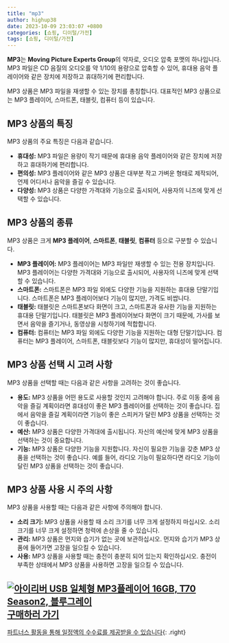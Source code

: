 ```yaml
---
title: "mp3"
author: highup38
date: 2023-10-09 23:03:07 +0800
categories: [쇼핑, 디이털/가전]
tags: [쇼핑, 디이털/가전]
---
```


**MP3**는 **Moving Picture Experts Group**의 약자로, 오디오 압축 포맷의 하나입니다. MP3 파일은 CD 음질의 오디오를 약 1/10의 용량으로 압축할 수 있어, 휴대용 음악 플레이어와 같은 장치에 저장하고 휴대하기에 편리합니다.

MP3 상품은 MP3 파일을 재생할 수 있는 장치를 총칭합니다. 대표적인 MP3 상품으로는 MP3 플레이어, 스마트폰, 태블릿, 컴퓨터 등이 있습니다.

## MP3 상품의 특징

MP3 상품의 주요 특징은 다음과 같습니다.

* **휴대성:** MP3 파일은 용량이 작기 때문에 휴대용 음악 플레이어와 같은 장치에 저장하고 휴대하기에 편리합니다.
* **편의성:** MP3 플레이어와 같은 MP3 상품은 대부분 작고 가벼운 형태로 제작되어, 언제 어디서나 음악을 즐길 수 있습니다.
* **다양성:** MP3 상품은 다양한 가격대와 기능으로 출시되어, 사용자의 니즈에 맞게 선택할 수 있습니다.

## MP3 상품의 종류

MP3 상품은 크게 **MP3 플레이어**, **스마트폰**, **태블릿**, **컴퓨터** 등으로 구분할 수 있습니다.

* **MP3 플레이어:** MP3 플레이어는 MP3 파일만 재생할 수 있는 전용 장치입니다. MP3 플레이어는 다양한 가격대와 기능으로 출시되어, 사용자의 니즈에 맞게 선택할 수 있습니다.
* **스마트폰:** 스마트폰은 MP3 파일 외에도 다양한 기능을 지원하는 휴대용 단말기입니다. 스마트폰은 MP3 플레이어보다 기능이 많지만, 가격도 비쌉니다.
* **태블릿:** 태블릿은 스마트폰보다 화면이 크고, 스마트폰과 유사한 기능을 지원하는 휴대용 단말기입니다. 태블릿은 MP3 플레이어보다 화면이 크기 때문에, 가사를 보면서 음악을 즐기거나, 동영상을 시청하기에 적합합니다.
* **컴퓨터:** 컴퓨터는 MP3 파일 외에도 다양한 기능을 지원하는 대형 단말기입니다. 컴퓨터는 MP3 플레이어, 스마트폰, 태블릿보다 기능이 많지만, 휴대성이 떨어집니다.

## MP3 상품 선택 시 고려 사항

MP3 상품을 선택할 때는 다음과 같은 사항을 고려하는 것이 좋습니다.

* **용도:** MP3 상품을 어떤 용도로 사용할 것인지 고려해야 합니다. 주로 이동 중에 음악을 즐길 계획이라면 휴대성이 좋은 MP3 플레이어를 선택하는 것이 좋습니다. 집에서 음악을 즐길 계획이라면 기능이 좋은 스피커가 달린 MP3 상품을 선택하는 것이 좋습니다.
* **예산:** MP3 상품은 다양한 가격대에 출시됩니다. 자신의 예산에 맞게 MP3 상품을 선택하는 것이 중요합니다.
* **기능:** MP3 상품은 다양한 기능을 지원합니다. 자신이 필요한 기능을 갖춘 MP3 상품을 선택하는 것이 좋습니다. 예를 들어, 라디오 기능이 필요하다면 라디오 기능이 달린 MP3 상품을 선택하는 것이 좋습니다.

## MP3 상품 사용 시 주의 사항

MP3 상품을 사용할 때는 다음과 같은 사항에 주의해야 합니다.

* **소리 크기:** MP3 상품을 사용할 때 소리 크기를 너무 크게 설정하지 마십시오. 소리 크기를 너무 크게 설정하면 청력에 손상을 줄 수 있습니다.
* **관리:** MP3 상품은 먼지와 습기가 없는 곳에 보관하십시오. 먼지와 습기가 MP3 상품에 들어가면 고장을 일으킬 수 있습니다.
* **사용:** MP3 상품을 사용할 때는 충전이 충분히 되어 있는지 확인하십시오. 충전이 부족한 상태에서 MP3 상품을 사용하면 고장을 일으킬 수 있습니다.


[![아이리버 USB 일체형 MP3플레이어 16GB, T70 Season2, 블루그레이](https://thumbnail9.coupangcdn.com/thumbnails/remote/230x230ex/image/retail/images/2020/06/01/15/5/cf828bab-f00f-4d55-8e4a-f31aab69541a.jpg "아이리버 USB 일체형 MP3플레이어 16GB, T70 Season2, 블루그레이")](https://link.coupang.com/re/AFFSDP?lptag=AF1030537&subid=&pageKey=1667127390&traceid=V0-153&itemId=2853825381&vendorItemId=70843131684)
<br>
[**구매하러 가기**](https://link.coupang.com/re/AFFSDP?lptag=AF1030537&subid=&pageKey=1667127390&traceid=V0-153&itemId=2853825381&vendorItemId=70843131684)
---
[파트너스 활동을 통해 일정액의 수수료를 제공받을 수 있습니다](https://link.coupang.com/a/bao1ui){: .right}